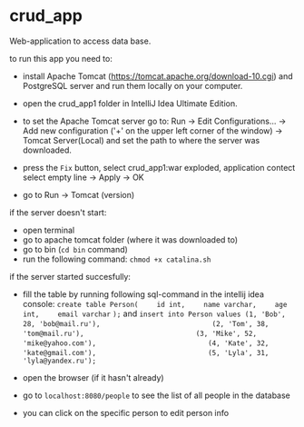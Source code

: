 # crud_app
Web-application to access data base.

to run this app you need to:
- install Apache Tomcat (https://tomcat.apache.org/download-10.cgi) and PostgreSQL server and run them locally on your computer.

- open the crud_app1 folder in IntelliJ Idea Ultimate Edition. 

- to set the Apache Tomcat server go to: Run -> Edit Configurations... -> Add new configuration ('+' on the upper left corner of the window) -> Tomcat Server(Local) and set the path to where the server was downloaded.
- press the `Fix` button, select crud_app1:war exploded, application contect select empty line -> Apply -> OK

- go to Run -> Tomcat (version)

if the server doesn't start:

- open terminal
- go to apache tomcat folder (where it was downloaded to)
- go to bin (`cd bin` command)
- run the following command: `chmod +x catalina.sh`

if the server started succesfully:

- fill the table by running following sql-command in the intellij idea console:
`create table Person(`
`    id int,`
`    name varchar,`
`    age int,`
`    email varchar`
`);`
and
`insert into Person values (1, 'Bob', 28, 'bob@mail.ru'),`
`                           (2, 'Tom', 38, 'tom@mail.ru'),`
`                           (3, 'Mike', 52, 'mike@yahoo.com'),`
`                           (4, 'Kate', 32, 'kate@gmail.com'),`
`                           (5, 'Lyla', 31, 'lyla@yandex.ru');`

- open the browser (if it hasn't already)
- go to `localhost:8080/people` to see the list of all people in the database
- you can click on the specific person to edit person info

